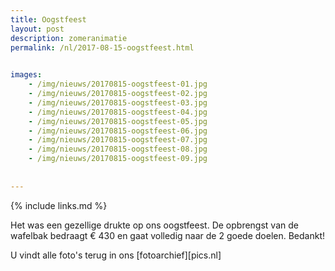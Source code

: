 ```yaml
---
title: Oogstfeest
layout: post
description: zomeranimatie
permalink: /nl/2017-08-15-oogstfeest.html

    
images: 
    - /img/nieuws/20170815-oogstfeest-01.jpg
    - /img/nieuws/20170815-oogstfeest-02.jpg
    - /img/nieuws/20170815-oogstfeest-03.jpg
    - /img/nieuws/20170815-oogstfeest-04.jpg
    - /img/nieuws/20170815-oogstfeest-05.jpg
    - /img/nieuws/20170815-oogstfeest-06.jpg
    - /img/nieuws/20170815-oogstfeest-07.jpg
    - /img/nieuws/20170815-oogstfeest-08.jpg
    - /img/nieuws/20170815-oogstfeest-09.jpg    
    
    
---
```


{% include links.md %}

Het was een gezellige drukte op ons oogstfeest. De opbrengst van de wafelbak bedraagt € 430 en gaat volledig naar de 2 goede doelen. Bedankt!

U vindt alle foto's terug in ons [fotoarchief][pics.nl]



